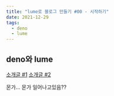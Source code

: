 ```yaml
---
title: "lume로 블로그 만들기 #00 - 시작하기"
date: 2021-12-29
tags:
  - deno
  - lume
---
```


## deno와 lume

[소개글 #1](https://jhyeok.com/deno-experience/)
[소개글 #2](https://han41858.tistory.com/55)

몬가... 몬가 일어나고있음??